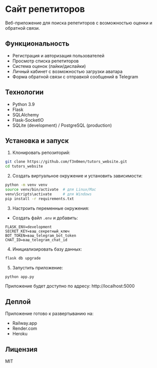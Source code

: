 # Сайт репетиторов

Веб-приложение для поиска репетиторов с возможностью оценки и обратной связи.

## Функциональность

- Регистрация и авторизация пользователей
- Просмотр списка репетиторов
- Система оценок (лайки/дислайки)
- Личный кабинет с возможностью загрузки аватара
- Форма обратной связи с отправкой сообщений в Telegram

## Технологии

- Python 3.9
- Flask
- SQLAlchemy
- Flask-SocketIO
- SQLite (development) / PostgreSQL (production)

## Установка и запуск

1. Клонировать репозиторий:
```bash
git clone https://github.com/f3n0men/tutors_website.git
cd tutors_website
```

2. Создать виртуальное окружение и установить зависимости:
```bash
python -m venv venv
source venv/bin/activate  # для Linux/Mac
venv\Scripts\activate     # для Windows
pip install -r requirements.txt
```

3. Настроить переменные окружения:
- Создать файл `.env` и добавить:
```
FLASK_ENV=development
SECRET_KEY=ваш_секретный_ключ
BOT_TOKEN=ваш_telegram_bot_token
CHAT_ID=ваш_telegram_chat_id
```

4. Инициализировать базу данных:
```bash
flask db upgrade
```

5. Запустить приложение:
```bash
python app.py
```

Приложение будет доступно по адресу: http://localhost:5000

## Деплой

Приложение готово к развертыванию на:
- Railway.app
- Render.com
- Heroku

## Лицензия

MIT 